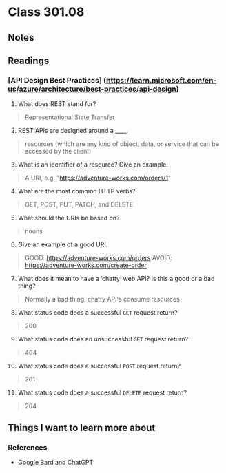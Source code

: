 # Class 301.08

## Notes

## Readings

### [API Design Best Practices] (https://learn.microsoft.com/en-us/azure/architecture/best-practices/api-design)
1. What does REST stand for?
> Representational State Transfer

2. REST APIs are designed around a ____.
> resources (which are any kind of object, data, or service that can be accessed by the client)

3. What is an identifier of a resource? Give an example.
> A URI, e.g. "https://adventure-works.com/orders/1"

4. What are the most common HTTP verbs?
> GET, POST, PUT, PATCH, and DELETE

5. What should the URIs be based on?
> nouns

6. Give an example of a good URI.
> GOOD: https://adventure-works.com/orders
> AVOID: https://adventure-works.com/create-order 

7. What does it mean to have a ‘chatty’ web API? Is this a good or a bad thing?
> Normally a bad thing, chatty API's consume resources

8. What status code does a successful `GET` request return?
> 200

9. What status code does an unsuccessful `GET` request return?
> 404

10. What status code does a successful `POST` request return?
> 201

11. What status code does a successful `DELETE` request return?
> 204


## Things I want to learn more about

### References
- Google Bard and ChatGPT
